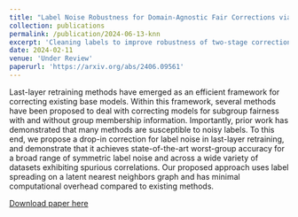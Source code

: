 ```yaml
---
title: "Label Noise Robustness for Domain-Agnostic Fair Corrections via Nearest Neighbors Label Spreading"
collection: publications
permalink: /publication/2024-06-13-knn
excerpt: 'Cleaning labels to improve robustness of two-stage corrections'
date: 2024-02-11
venue: 'Under Review'
paperurl: 'https://arxiv.org/abs/2406.09561'
---
```

Last-layer retraining methods have emerged as an efficient framework for correcting existing base models. Within this framework, several methods have been proposed to deal with correcting models for subgroup fairness with and without group membership information. Importantly, prior work has demonstrated that many methods are susceptible to noisy labels. To this end, we propose a drop-in correction for label noise in last-layer retraining, and demonstrate that it achieves state-of-the-art worst-group accuracy for a broad range of symmetric label noise and across a wide variety of datasets exhibiting spurious correlations. Our proposed approach uses label spreading on a latent nearest neighbors graph and has minimal computational overhead compared to existing methods. 

[Download paper here](https://arxiv.org/pdf/2406.09561)
